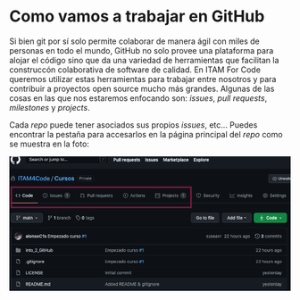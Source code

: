 # Como vamos a trabajar en GitHub

Si bien git por sí solo permite colaborar de manera ágil con miles de
personas en todo el mundo, GitHub no solo provee una plataforma para
alojar el código sino que da una variedad de herramientas que
facilitan la construccón colaborativa de software de calidad. En ITAM
For Code queremos utilizar estas herramientas para trabajar entre
nosotros y para contribuir a proyectos open source mucho más grandes.
Algunas de las cosas en las que nos estaremos enfocando son: _issues_,
_pull requests_, _milestones_ y _projects_.

Cada _repo_ puede tener asociados sus propios _issues_, etc... Puedes
encontrar la pestaña para accesarlos en la página principal del _repo_
como se muestra en la foto:

![Repo navbar](figs/repo_navbar.png)
